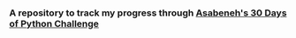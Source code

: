 ### A repository to track my progress through [Asabeneh's 30 Days of Python Challenge](https://github.com/Asabeneh/30-Days-Of-Python)
